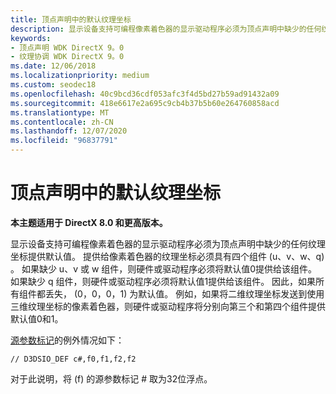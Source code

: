 ```yaml
---
title: 顶点声明中的默认纹理坐标
description: 显示设备支持可编程像素着色器的显示驱动程序必须为顶点声明中缺少的任何纹理坐标提供默认值。
keywords:
- 顶点声明 WDK DirectX 9。0
- 纹理协调 WDK DirectX 9。0
ms.date: 12/06/2018
ms.localizationpriority: medium
ms.custom: seodec18
ms.openlocfilehash: 40c9bcd36cdf053afc3f4d5bd27b59ad91432a09
ms.sourcegitcommit: 418e6617e2a695c9cb4b37b5b60e264760858acd
ms.translationtype: MT
ms.contentlocale: zh-CN
ms.lasthandoff: 12/07/2020
ms.locfileid: "96837791"
---
```

# <a name="default-texture-coordinates-in-vertex-declarations"></a>顶点声明中的默认纹理坐标


**本主题适用于 DirectX 8.0 和更高版本。**

显示设备支持可编程像素着色器的显示驱动程序必须为顶点声明中缺少的任何纹理坐标提供默认值。 提供给像素着色器的纹理坐标必须具有四个组件 (u、v、w、q) 。 如果缺少 u、v 或 w 组件，则硬件或驱动程序必须将默认值0提供给该组件。 如果缺少 q 组件，则硬件或驱动程序必须将默认值1提供给该组件。 因此，如果所有组件都丢失， (0，0，0，1) 为默认值。 例如，如果将二维纹理坐标发送到使用三维纹理坐标的像素着色器，则硬件或驱动程序将分别向第三个和第四个组件提供默认值0和1。

[源参数标记](./source-parameter-token.md)的例外情况如下：

`
// D3DSIO_DEF c#,f0,f1,f2,f2
`

对于此说明，将 (f) 的源参数标记 \# 取为32位浮点。

 

